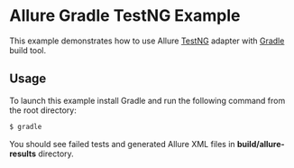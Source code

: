# Allure Gradle TestNG Example
This example demonstrates how to use Allure [TestNG](http://testng.org/) adapter with [Gradle](http://www.gradle.org/) build tool.

## Usage
To launch this example install Gradle and run the following command from the root directory:
```bash
$ gradle
```
You should see failed tests and generated Allure XML files in **build/allure-results** directory.